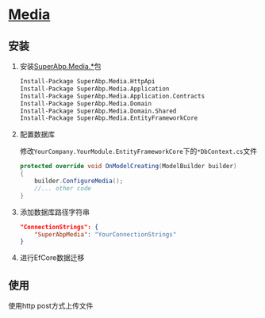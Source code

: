 # [Media](https://github.com/SuperAbp/Media)

## 安装

1. 安装[SuperAbp.Media.*](https://github.com/SuperAbp/Media)包

    ```ps
    Install-Package SuperAbp.Media.HttpApi
    Install-Package SuperAbp.Media.Application
    Install-Package SuperAbp.Media.Application.Contracts
    Install-Package SuperAbp.Media.Domain
    Install-Package SuperAbp.Media.Domain.Shared
    Install-Package SuperAbp.Media.EntityFrameworkCore
    ```

2. 配置数据库

    修改`YourCompany.YourModule.EntityFrameworkCore`下的`*DbContext.cs`文件
    ```csharp
    protected override void OnModelCreating(ModelBuilder builder)
    {
        builder.ConfigureMedia();
        //... other code
    }
    ```

3. 添加数据库路径字符串

    ```json
    "ConnectionStrings": {
        "SuperAbpMedia": "YourConnectionStrings"
    }
    ```

4. 进行EfCore数据迁移


## 使用
使用http post方式上传文件